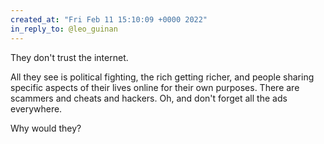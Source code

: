 ```yaml
---
created_at: "Fri Feb 11 15:10:09 +0000 2022"
in_reply_to: @leo_guinan
---
```


They don't trust the internet. 

All they see is political fighting, the rich getting richer, and people sharing specific aspects of their lives online for their own purposes. There are scammers and cheats and hackers. Oh, and don't forget all the ads everywhere.

Why would they?